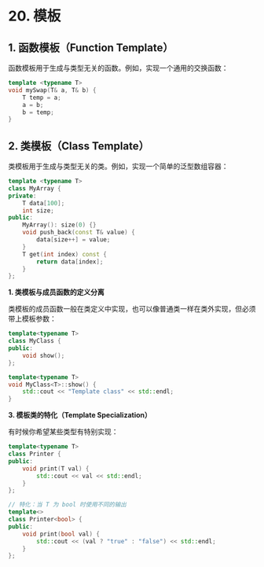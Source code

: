 # 20. 模板

## 1. 函数模板（Function Template）

函数模板用于生成与类型无关的函数。例如，实现一个通用的交换函数：
```c++
template <typename T>
void mySwap(T& a, T& b) {
    T temp = a;
    a = b;
    b = temp;
}
```

## 2. 类模板（Class Template）

类模板用于生成与类型无关的类。例如，实现一个简单的泛型数组容器：
```c++
template <typename T>
class MyArray {
private:
    T data[100];
    int size;
public:
    MyArray(): size(0) {}
    void push_back(const T& value) {
        data[size++] = value;
    }
    T get(int index) const {
        return data[index];
    }
};
```

**1. 类模板与成员函数的定义分离**

类模板的成员函数一般在类定义中实现，也可以像普通类一样在类外实现，但必须带上模板参数：
```c++
template<typename T>
class MyClass {
public:
    void show();
};

template<typename T>
void MyClass<T>::show() {
    std::cout << "Template class" << std::endl;
}
```

**3. 模板类的特化（Template Specialization）**

有时候你希望某些类型有特别实现：

```c++
template<typename T>
class Printer {
public:
    void print(T val) {
        std::cout << val << std::endl;
    }
};

// 特化：当 T 为 bool 时使用不同的输出
template<>
class Printer<bool> {
public:
    void print(bool val) {
        std::cout << (val ? "true" : "false") << std::endl;
    }
};
```